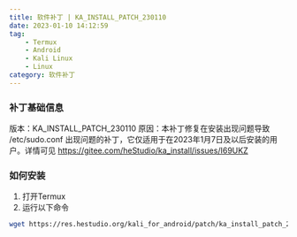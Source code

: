 ```yaml
---
title: 软件补丁 | KA_INSTALL_PATCH_230110
date: 2023-01-10 14:12:59
tag: 
    - Termux
    - Android
    - Kali Linux
    - Linux
category: 软件补丁
---
```


### 补丁基础信息
版本：KA_INSTALL_PATCH_230110
原因：本补丁修复在安装出现问题导致 /etc/sudo.conf 出现问题的补丁，它仅适用于在2023年1月7日及以后安装的用户。详情可见 https://gitee.com/heStudio/ka_install/issues/I69UKZ

### 如何安装
1. 打开Termux
2. 运行以下命令

```bash
wget https://res.hestudio.org/kali_for_android/patch/ka_install_patch_230110 && bash ka_install_patch_230110